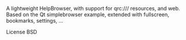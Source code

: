 A lightweight HelpBrowser, with support for qrc:/// resources, and web. 
Based on the Qt simplebrowser example,
extended with fullscreen, bookmarks, settings, ...

License BSD
